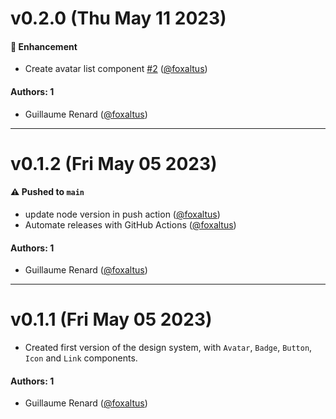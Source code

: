 # v0.2.0 (Thu May 11 2023)

#### 🚀 Enhancement

- Create avatar list component [#2](https://github.com/foxaltus/learnstorybook-design-system/pull/2) ([@foxaltus](https://github.com/foxaltus))

#### Authors: 1

- Guillaume Renard ([@foxaltus](https://github.com/foxaltus))

---

# v0.1.2 (Fri May 05 2023)

#### ⚠️ Pushed to `main`

- update node version in push action ([@foxaltus](https://github.com/foxaltus))
- Automate releases with GitHub Actions ([@foxaltus](https://github.com/foxaltus))

#### Authors: 1

- Guillaume Renard ([@foxaltus](https://github.com/foxaltus))

---

# v0.1.1 (Fri May 05 2023)

- Created first version of the design system, with `Avatar`, `Badge`, `Button`, `Icon` and `Link` components.

#### Authors: 1

- Guillaume Renard ([@foxaltus](https://github.com/foxaltus))
